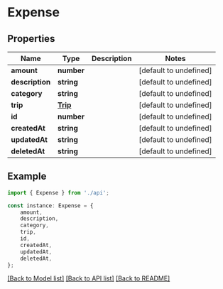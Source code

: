 # Expense


## Properties

Name | Type | Description | Notes
------------ | ------------- | ------------- | -------------
**amount** | **number** |  | [default to undefined]
**description** | **string** |  | [default to undefined]
**category** | **string** |  | [default to undefined]
**trip** | [**Trip**](Trip.md) |  | [default to undefined]
**id** | **number** |  | [default to undefined]
**createdAt** | **string** |  | [default to undefined]
**updatedAt** | **string** |  | [default to undefined]
**deletedAt** | **string** |  | [default to undefined]

## Example

```typescript
import { Expense } from './api';

const instance: Expense = {
    amount,
    description,
    category,
    trip,
    id,
    createdAt,
    updatedAt,
    deletedAt,
};
```

[[Back to Model list]](../README.md#documentation-for-models) [[Back to API list]](../README.md#documentation-for-api-endpoints) [[Back to README]](../README.md)
